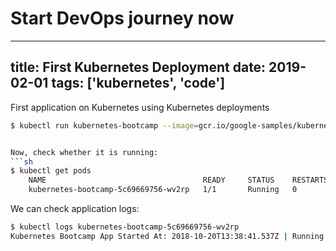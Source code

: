 # Start DevOps journey now

---
title: First Kubernetes Deployment
date: 2019-02-01
tags: ['kubernetes', 'code']
---

First application on Kubernetes using Kubernetes deployments

<!--more-->

```sh
$ kubectl run kubernetes-bootcamp --image=gcr.io/google-samples/kubernetes-bootcamp:v1 --port=8080


Now, check whether it is running:
```sh
$ kubectl get pods
    NAME                                   READY     STATUS    RESTARTS   AGE
    kubernetes-bootcamp-5c69669756-wv2rp   1/1       Running   0          11s
```

We can check application logs:
```sh
$ kubectl logs kubernetes-bootcamp-5c69669756-wv2rp
Kubernetes Bootcamp App Started At: 2018-10-20T13:38:41.537Z | Running On:  kubernetes-bootcamp-5c69669756-wv2rp
```
